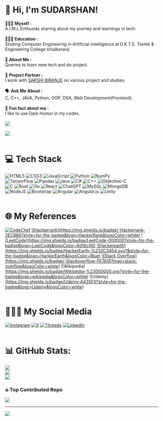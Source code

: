 # 👋 Hi, I'm SUDARSHAN!

🧑🏻‍💼 **Myself :**<br/>
 A.I.M.L Enthusias sharing about my journey and learnings in tech.<br/><br/>
👩🏻‍💻 **Education :**<br>
Studing Computer Engineering in Artificial-intelligence at D.K.T.E. Textile & Engineering College Ichalkaranji.<br/><br/>
🧠 **About Me :**<br>
Queries to learn new tech and do project.<br/><br/>
👫 **Project Partner :**<br>
I work with [SAKSHI BIRANJE](https://github.com/SakshiBiranje) on various project and studies.<br/><br/>
🗣️ **Ask Me About :**<br/>
C, C++, JAVA, Python, OOP, DSA, Web Development(Frontend). <br/><br/>
💭 **Fun fact about me :** <br/>
I like to use Dark Humor in my codes.<br/><br/>
[![](https://github-readme-stats.vercel.app/api?username=SUDARSHAN9171&show_icons=true&theme=dark#gh-dark-mode-only)](https://github.com/anuraghazra/github-readme-stats#gh-dark-mode-only)<br/><br/>
[![](https://github-readme-stats.vercel.app/api?username=SUDARSHAN9171&show_icons=true&theme=default#gh-light-mode-only)](https://github.com/anuraghazra/github-readme-stats#gh-light-mode-only)<br/><br/>

# 💻 Tech Stack
![HTML5](https://img.shields.io/badge/html5-%23E34F26.svg?style=for-the-badge&logo=html5&logoColor=white)
![CSS3](https://img.shields.io/badge/css3-%231572B6.svg?style=for-the-badge&logo=css3&logoColor=white)
![JavaScript](https://img.shields.io/badge/javascript-%23323330.svg?style=for-the-badge&logo=javascript&logoColor=%23F7DF1E)
![Python](https://img.shields.io/badge/python-3670A0?style=for-the-badge&logo=python&logoColor=ffdd54)
![NumPy](https://img.shields.io/badge/numpy-%23013243.svg?style=for-the-badge&logo=numpy&logoColor=white)<br>
![TensorFlow](https://img.shields.io/badge/TensorFlow-%23FF6F00.svg?style=for-the-badge&logo=TensorFlow&logoColor=white)
![Pandas](https://img.shields.io/badge/pandas-%23150458.svg?style=for-the-badge&logo=pandas&logoColor=white)
![Java](https://img.shields.io/badge/java-%23ED8B00.svg?style=for-the-badge&logo=openjdk&logoColor=white)
![C#](https://img.shields.io/badge/c%23-%23239120.svg?style=for-the-badge&logo=csharp&logoColor=white)
![C++](https://img.shields.io/badge/c++-%2300599C.svg?style=for-the-badge&logo=c%2B%2B&logoColor=white)
![Objective-C](https://img.shields.io/badge/OBJECTIVE--C-%233A95E3.svg?style=for-the-badge&logo=apple&logoColor=white)<br/>
![C](https://img.shields.io/badge/c-%2300599C.svg?style=for-the-badge&logo=c&logoColor=white)
![Rust](https://img.shields.io/badge/rust-%23000000.svg?style=for-the-badge&logo=rust&logoColor=white)
![Go](https://img.shields.io/badge/go-%2300ADD8.svg?style=for-the-badge&logo=go&logoColor=white)
![React](https://img.shields.io/badge/react-%2320232a.svg?style=for-the-badge&logo=react&logoColor=%2361DAFB)
![ChatGPT](https://img.shields.io/badge/chatGPT-74aa9c?style=for-the-badge&logo=openai&logoColor=white)
![MySQL](https://img.shields.io/badge/mysql-4479A1.svg?style=for-the-badge&logo=mysql&logoColor=white)
![MongoDB](https://img.shields.io/badge/MongoDB-%234ea94b.svg?style=for-the-badge&logo=mongodb&logoColor=white)<br/>
![NodeJS](https://img.shields.io/badge/node.js-6DA55F?style=for-the-badge&logo=node.js&logoColor=white)
![Bootstrap](https://img.shields.io/badge/bootstrap-%238511FA.svg?style=for-the-badge&logo=bootstrap&logoColor=white)
![Angular](https://img.shields.io/badge/angular-%23DD0031.svg?style=for-the-badge&logo=angular&logoColor=white)
![Angular.js](https://img.shields.io/badge/angular.js-%23E23237.svg?style=for-the-badge&logo=angularjs&logoColor=white)
![Unity](https://img.shields.io/badge/unity-%23000000.svg?style=for-the-badge&logo=unity&logoColor=white)<br/><br/>


# 🌐 My References 
[![CodeChef](https://img.shields.io/badge/CodeChef-%23964B00.svg?style=for-the-badge&logo=CodeChef&logoColor=white)](https://www.codechef.com/users/sudarshan9171)<!--SPRX77-->
[![Hackerrank]<!--SPRX77-->(https://img.shields.io/badge/-Hackerrank-2EC866?style=for-the-badge&logo=HackerRank&logoColor=white)](https://www.hackerrank.com/profile/SUDARSHAN0010)
[![LeetCode]<!--SPRX77-->(https://img.shields.io/badge/LeetCode-000000?style=for-the-badge&logo=LeetCode&logoColor=#d16c06)](https://leetcode.com/u/sudarshanjadhav9171/)
[![Hackerearth]<!--SPRX77-->(https://img.shields.io/badge/HackerEarth-%232C3454.svg?&style=for-the-badge&logo=HackerEarth&logoColor=Blue)](https://www.hackerearth.com/@sudarshanjadhav9171)
[![Stack Overflow]<!--SPRX77-->(https://img.shields.io/badge/-Stackoverflow-FE7A16?logo=stack-overflow&logoColor=white)](https://stackoverflow.com/users/24713969/sudarshan-jadhav)
![Wikipedia]<!--SPRX77-->(https://img.shields.io/badge/Wikipedia-%23000000.svg?style=for-the-badge&logo=wikipedia&logoColor=white)
![Udemy]<!--SPRX77-->(https://img.shields.io/badge/Udemy-A435F0?style=for-the-badge&logo=Udemy&logoColor=white)<br/><br/>


# 🧑🏻‍💼 My Social Media 
[![Instagram](https://img.shields.io/badge/Instagram-%23E4405F.svg?style=for-the-badge&logo=Instagram&logoColor=white)](https://www.instagram.com/sudarshan_jadhav_0010/) 
[![X](https://img.shields.io/badge/X-%23000000.svg?style=for-the-badge&logo=X&logoColor=white)](https://twitter.com/SUDARSH70963388)
[![Threads](https://img.shields.io/badge/Threads-000000?style=for-the-badge&logo=Threads&logoColor=white)](https://www.threads.net/@not_yet_0010)
[![LinkedIn](https://img.shields.io/badge/linkedin-%230077B5.svg?style=for-the-badge&logo=linkedin&logoColor=white)](https://www.linkedin.com/in/sudarshan-jadhav-133613258/)
<br/><br/> 

# 📊 GitHub Stats:
![](https://github-readme-stats.vercel.app/api?username=SUDARSHAN9171&theme=dark&hide_border=false&include_all_commits=false&count_private=false)<br/>
![](https://github-readme-streak-stats.herokuapp.com/?user=SUDARSHAN9171&theme=dark&hide_border=false)<br/>
![](https://github-readme-stats.vercel.app/api/top-langs/?username=SUDARSHAN9171&theme=dark&hide_border=false&include_all_commits=false&count_private=false&layout=compact)

### 🔝 Top Contributed Repo
![](https://github-contributor-stats.vercel.app/api?username=SUDARSHAN9171&limit=5&theme=tokyonight&combine_all_yearly_contributions=true)

---
[![](https://visitcount.itsvg.in/api?id=SUDARSHAN9171&icon=0&color=0)](https://visitcount.itsvg.in)
